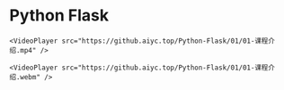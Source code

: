 # Python Flask
```url
<VideoPlayer src="https://github.aiyc.top/Python-Flask/01/01-课程介绍.mp4" />
```

```url
<VideoPlayer src="https://github.aiyc.top/Python-Flask/01/01-课程介绍.webm" />
```

